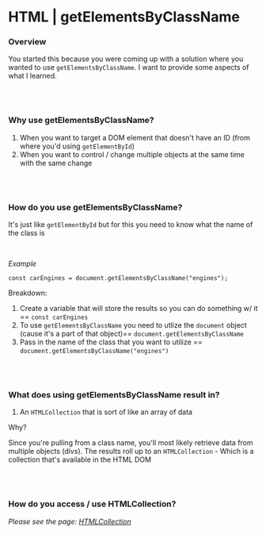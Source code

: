 # HTML | getElementsByClassName

### Overview
You started this because you were coming up with a solution where you wanted to use `getElementsByClassName`. I want to provide some aspects of what I learned.

<br><br>

### Why use getElementsByClassName?
1. When you want to target a DOM element that doesn't have an ID (from where you'd using `getElementById`)
1. When you want to control / change multiple objects at the same time with the same change

<br><br>

### How do you use getElementsByClassName?
It's just like `getElementById` but for this you need to know what the name of the class is

<br>

*Example*
```
const carEngines = document.getElementsByClassName("engines");
```
Breakdown:
1. Create a variable that will store the results so you can do something w/ it == `const carEngines`
1. To use `getElementsByClassName` you need to utlize the `document` object (cause it's a part of that object)== `document.getElementsByClassName` 
1. Pass in the name of the class that you want to utilize == `document.getElementsByClassName("engines")`

<br><br>

### What does using getElementsByClassName result in?
1. An `HTMLCollection` that is sort of like an array of data

Why?  

Since you're pulling from a class name, you'll most likely retrieve data from multiple objects (divs). The results roll up to an `HTMLCollection` - Which is a collection that's available in the HTML DOM 

<br><br>

### How do you access / use HTMLCollection?
*Please see the page: [HTMLCollection](/technical-guides/frontend-development/html/html-collection)*

